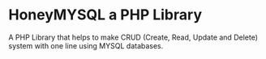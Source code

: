 # HoneyMYSQL a PHP Library
A PHP Library that helps to make CRUD (Create, Read, Update and Delete) system with one line using MYSQL databases.
